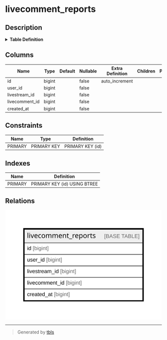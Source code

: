 # livecomment_reports

## Description

<details>
<summary><strong>Table Definition</strong></summary>

```sql
CREATE TABLE `livecomment_reports` (
  `id` bigint NOT NULL AUTO_INCREMENT,
  `user_id` bigint NOT NULL,
  `livestream_id` bigint NOT NULL,
  `livecomment_id` bigint NOT NULL,
  `created_at` bigint NOT NULL,
  PRIMARY KEY (`id`)
) ENGINE=InnoDB DEFAULT CHARSET=utf8mb4 COLLATE=utf8mb4_bin
```

</details>

## Columns

| Name | Type | Default | Nullable | Extra Definition | Children | Parents | Comment |
| ---- | ---- | ------- | -------- | ---------------- | -------- | ------- | ------- |
| id | bigint |  | false | auto_increment |  |  |  |
| user_id | bigint |  | false |  |  |  |  |
| livestream_id | bigint |  | false |  |  |  |  |
| livecomment_id | bigint |  | false |  |  |  |  |
| created_at | bigint |  | false |  |  |  |  |

## Constraints

| Name | Type | Definition |
| ---- | ---- | ---------- |
| PRIMARY | PRIMARY KEY | PRIMARY KEY (id) |

## Indexes

| Name | Definition |
| ---- | ---------- |
| PRIMARY | PRIMARY KEY (id) USING BTREE |

## Relations

![er](livecomment_reports.svg)

---

> Generated by [tbls](https://github.com/k1LoW/tbls)
